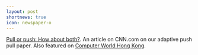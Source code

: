 ```yaml
---
layout: post
shortnews: true
icon: newspaper-o
---
```


[Pull or push: How about both?](http://www.cnn.com/2001/TECH/industry/05/04/pull.push.idg/).
An article on CNN.com on our adaptive push pull paper. Also featured on [Computer World Hong Kong](http://www.idg.net/crd_idgsearch_542551.html?sc=).